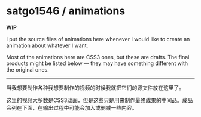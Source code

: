 satgo1546 / animations
======================

**WIP**

I put the source files of animations here whenever I would like to create an animation about whatever I want.

Most of the animations here are CSS3 ones, but these are drafts. The final products might be listed below — they may have something different with the original ones.

----------

当我想要制作各种我想要制作的视频的时候我就把它们的源文件放在这里了。

这里的视频大多数是CSS3动画，但是这些只是用来制作最终成果的中间品。成品会列在下面，在输出过程中可能会加入或删减一些内容。
